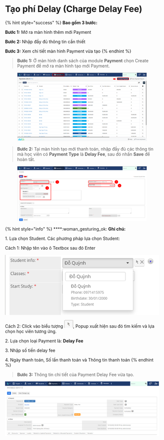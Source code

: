 # Tạo phí Delay (Charge Delay Fee)

{% hint style="success" %}
**Bao gồm 3 bước:**

**Bước 1:** Mở ra màn hình thêm mới Payment

**Bước 2:** Nhập đầy đủ thông tin cần thiết

**Bước 3:** Xem chi tiết màn hình Payment vừa tạo
{% endhint %}

> **Bước 1:** Ở màn hình danh sách của module **Payment** chọn Create Payment để mở ra màn hình tạo mới Payment.

<figure><img src="../../../.gitbook/assets/image (52).png" alt=""><figcaption></figcaption></figure>

> **Bước 2:** Tại màn hình tạo mới thanh toán, nhập đầy đủ các thông tin mà học viên có **Payment Type** là **Delay Fee**, sau đó nhấn **Save** để hoàn tất.

<figure><img src="../../../.gitbook/assets/image (54) (3).png" alt=""><figcaption></figcaption></figure>

{% hint style="info" %}
****:woman\_gesturing\_ok: **Ghi chú:**

1\. Lựa chọn Student. Các phương pháp lựa chọn Student:

Cách 1: Nhập tên vào ô Textbox sau đó Enter

<img src="../../../.gitbook/assets/Enroll3.png" alt="" data-size="original">&#x20;


Cách 2: Click vào biểu tượng <img src="../../../.gitbook/assets/Enroll4.png" alt="" data-size="line">, Popup xuất hiện sau đó tìm kiếm và lựa chọn học viên tương ứng.

2\. Lựa chọn loại Payment là: **Delay Fee**

3\. Nhập số tiền delay fee

4\. Ngày thanh toán, Số lần thanh toán và Thông tin thanh toán
{% endhint %}

> **Bước 3:** Thông tin chi tiết của Payment Delay Fee vừa tạo.

![](<../../../.gitbook/assets/image (66).png>)
